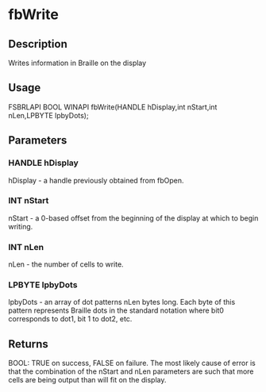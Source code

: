 # fbWrite

## Description

Writes information in Braille on the display

## Usage

FSBRLAPI BOOL WINAPI fbWrite(HANDLE hDisplay,int nStart,int nLen,LPBYTE
lpbyDots);

## Parameters

### HANDLE hDisplay

hDisplay - a handle previously obtained from fbOpen.

### INT nStart

nStart - a 0-based offset from the beginning of the display at which to
begin writing.

### INT nLen

nLen - the number of cells to write.

### LPBYTE lpbyDots

lpbyDots - an array of dot patterns nLen bytes long. Each byte of this
pattern represents Braille dots in the standard notation where bit0
corresponds to dot1, bit 1 to dot2, etc.

## Returns

BOOL: TRUE on success, FALSE on failure. The most likely cause of error
is that the combination of the nStart and nLen parameters are such that
more cells are being output than will fit on the display.
